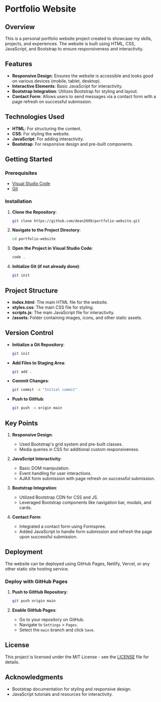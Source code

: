 # Portfolio Website

## Overview
This is a personal portfolio website project created to showcase my skills, projects, and experiences. The website is built using HTML, CSS, JavaScript, and Bootstrap to ensure responsiveness and interactivity.

## Features
- **Responsive Design**: Ensures the website is accessible and looks good on various devices (mobile, tablet, desktop).
- **Interactive Elements**: Basic JavaScript for interactivity.
- **Bootstrap Integration**: Utilizes Bootstrap for styling and layout.
- **Contact Form**: Allows users to send messages via a contact form with a page refresh on successful submission.

## Technologies Used
- **HTML**: For structuring the content.
- **CSS**: For styling the website.
- **JavaScript**: For adding interactivity.
- **Bootstrap**: For responsive design and pre-built components.

## Getting Started

### Prerequisites
- [Visual Studio Code](https://code.visualstudio.com/)
- [Git](https://git-scm.com/)

### Installation

1. **Clone the Repository**:
    ```bash
    git clone https://github.com/dean2699/portfolio-website.git
    ```

2. **Navigate to the Project Directory**:
    ```bash
    cd portfolio-website
    ```

3. **Open the Project in Visual Studio Code**:
    ```bash
    code .
    ```

4. **Initialize Git (if not already done)**:
    ```bash
    git init
    ```

## Project Structure
- **index.html**: The main HTML file for the website.
- **styles.css**: The main CSS file for styling.
- **scripts.js**: The main JavaScript file for interactivity.
- **/assets**: Folder containing images, icons, and other static assets.

## Version Control
- **Initialize a Git Repository**:
    ```bash
    git init
    ```
- **Add Files to Staging Area**:
    ```bash
    git add .
    ```
- **Commit Changes**:
    ```bash
    git commit -m "Initial commit"
    ```
- **Push to GitHub**:
    ```bash
    git push -u origin main
    ```

## Key Points

1. **Responsive Design**:
    - Used Bootstrap's grid system and pre-built classes.
    - Media queries in CSS for additional custom responsiveness.

2. **JavaScript Interactivity**:
    - Basic DOM manipulation.
    - Event handling for user interactions.
    - AJAX form submission with page refresh on successful submission.

3. **Bootstrap Integration**:
    - Utilized Bootstrap CDN for CSS and JS.
    - Leveraged Bootstrap components like navigation bar, modals, and cards.

4. **Contact Form**:
    - Integrated a contact form using Formspree.
    - Added JavaScript to handle form submission and refresh the page upon successful submission.

## Deployment
The website can be deployed using GitHub Pages, Netlify, Vercel, or any other static site hosting service.

### Deploy with GitHub Pages

1. **Push to GitHub Repository**:
    ```bash
    git push origin main
    ```

2. **Enable GitHub Pages**:
    - Go to your repository on GitHub.
    - Navigate to `Settings` > `Pages`.
    - Select the `main` branch and click `Save`.

## License
This project is licensed under the MIT License - see the [LICENSE](LICENSE) file for details.

## Acknowledgments
- Bootstrap documentation for styling and responsive design.
- JavaScript tutorials and resources for interactivity.